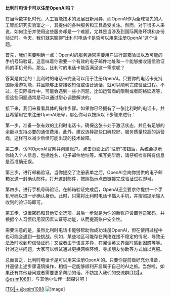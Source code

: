 **比利时电话卡可以注册OpenAI吗？**

在当今数字化时代，人工智能技术的发展日新月异，而OpenAI作为全球领先的人工智能研究实验室之一，其提供的各种服务和工具备受关注。然而，对于很多人来说，如何注册并使用这些服务却是一个难题，尤其是当涉及到国际网络环境和身份验证时。今天，我们就来聊聊“比利时电话卡是否可以用来注册OpenAI”这个话题。

首先，我们需要明确一点：OpenAI的服务通常需要用户进行邮箱验证以及可能的手机号码验证。这意味着你需要一个有效的电子邮件地址和一个能够接收短信验证码的手机号码。那么，比利时的电话卡能否满足这一需求呢？

答案是肯定的！比利时的电话卡完全可以用于注册OpenAI。只要你的电话卡支持国际漫游功能，并且能够正常接收短信或语音通话，就可以顺利完成验证过程。不过，在实际操作中，可能会遇到一些小问题，比如运营商的限制或者网络延迟等，但这些问题通常是可以通过耐心调整解决的。

接下来，我们来看看具体的操作步骤。如果你已经拥有了一张比利时的电话卡，并且希望用它来注册OpenAI账号，那么你可以按照以下步骤来进行：

第一步，准备一张有效的比利时电话卡。确保这张卡处于激活状态，并且有足够的余额以支持必要的通信费用。此外，建议选择那些口碑较好、服务质量较高的运营商，这样可以减少后续可能出现的技术故障。

第二步，访问OpenAI官网并创建账户。点击页面上的“注册”按钮后，系统会提示你输入个人信息，包括姓名、电子邮件地址等。填写完毕后，请仔细检查所有信息是否准确无误。

第三步，进行邮箱验证。当你提交了注册表单之后，OpenAI会向你提供的电子邮箱发送一封确认邮件。打开这封邮件，按照指示点击链接完成验证过程即可。

第四步，进行手机号码验证。在邮箱验证完成后，OpenAI还会要求你提供一个手机号码以进一步确认身份。此时，只需将比利时电话卡插入手机，并按照提示输入收到的验证码即可。

第五步，设置密码和其他安全选项。最后一步就是为你的新账户设置登录密码，并根据个人习惯启用双因素认证等功能，从而提高账户安全性。

需要注意的是，虽然比利时电话卡能够帮助你成功注册OpenAI，但在使用过程中也可能会遇到一些挑战。例如，某些地区可能存在网络连接不稳定的情况，导致无法及时收到短信验证码；又或者由于语言差异，在阅读英文界面时感到困惑等等。针对这些问题，大家可以尝试通过更换网络环境、寻求朋友协助等方式加以克服。

总而言之，比利时电话卡是可以用来注册OpenAI的。只要你提前做好充分准备，并遵循上述步骤谨慎操作，相信一定能够顺利开启属于自己的AI之旅。当然啦，如果还有其他疑问或者需要更多帮助的话，不妨加入我们的交流群[[TG💪+ @esim1088](https://t.me/s/esim1088)]，与其他小伙伴一起探讨吧！

[[TG💪+ @esim1088](https://t.me/s/esim1088) ![Image](https://i.postimg.cc/4NQfJmqS/Snipaste-2025-05-13-00-14-12.png)]